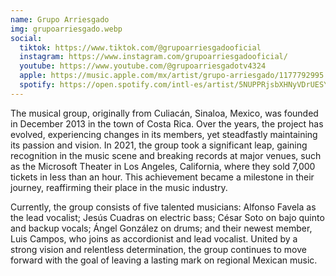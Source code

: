 ```yaml
---
name: Grupo Arriesgado
img: grupoarriesgado.webp
social:
  tiktok: https://www.tiktok.com/@grupoarriesgadooficial
  instagram: https://www.instagram.com/grupoarriesgadooficial/
  youtube: https://www.youtube.com/@grupoarriesgadotv4324
  apple: https://music.apple.com/mx/artist/grupo-arriesgado/1177792995
  spotify: https://open.spotify.com/intl-es/artist/5NUPPRjsbXHNyVDrUESYeh?si=ET6qoxQEQNab1idWDXEOSw&nd=1&dlsi=e2ed92f99bcb4aaf
---
```


The musical group, originally from Culiacán, Sinaloa, Mexico, was founded in December 2013 in the
town of Costa Rica. Over the years, the project has evolved, experiencing changes in its members,
yet steadfastly maintaining its passion and vision. In 2021, the group took a significant leap, gaining
recognition in the music scene and breaking records at major venues, such as the Microsoft
Theater in Los Angeles, California, where they sold 7,000 tickets in less than an hour. This
achievement became a milestone in their journey, reaffirming their place in the music industry.

Currently, the group consists of five talented musicians: Alfonso Favela as the lead vocalist; Jesús
Cuadras on electric bass; César Soto on bajo quinto and backup vocals; Ángel González on drums;
and their newest member, Luis Campos, who joins as accordionist and lead vocalist. United by a
strong vision and relentless determination, the group continues to move forward with the goal of
leaving a lasting mark on regional Mexican music.

